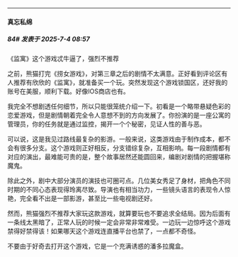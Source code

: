 ﻿
*****

####  真忘私绵  
##### 84#       发表于 2025-7-4 08:57

《监寓》这个游戏忒牛逼了，强烈不推荐

之前，熊猫打完《捞女游戏》，对第三章之后的剧情不太满意。正好看到评论区有人推荐有欣欣的《监寓》，就准备买一个玩。突然发现这个游戏锁国区，还好我的账号在美服，顺利下载。好像IOS商店也有。

我完全不想剧透任何细节，所以只能很笼统介绍一下。初看是一个略带悬疑色彩的恋爱游戏，但是剧情朝着完全令人意想不到的方向发展了。你扮演的是一座公寓的管理员，你的任务就是通过监控，揭开一个个秘密，见证人性的善与恶。

可以说，这是我见过路线最复杂的影游。一般来说，这类游戏由于制作成本，都不会有很多分支。这个游戏则正好相反，分支错综复杂，互相影响。每一段剧情都有对应的演出，最难能可贵的是，整个故事居然还能圆回来，编剧对剧情的把握堪称魔鬼。

除此之外，剧中大部分演员的演技也可圈可点。几位美女秀足了身材，把角色不同时期的不同心态表现得玲离尽致。导演也有相当功力，一些镜头语言的表现令人惊艳，完全看不出是一部影游，甚至比一些电视剧还好。

然而，熊猫强烈不推荐大家玩这款游戏，就算要玩也不要追求全结局。因为后面有一条线太黑暗了，正常人玩的时候一定会非常非常难受。一边玩一边惊呼这个游戏禁得好禁得该！如果哪天这个游戏连直播平台也禁了，一点都不奇怪。

不要由于好奇去打开这个游戏，它是一个充满诱惑的潘多拉魔盒。

